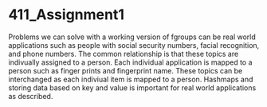 # 411_Assignment1

Problems we can solve with a working version of fgroups can be real world applications such as people with social security numbers, facial recognition, and phone numbers. The common relationship is that these topics are indivually assigned to a person. Each individual application is mapped to a person such as finger prints and fingerprint name. These topics can be interchanged as each indiviual item is mapped to a person. Hashmaps and storing data based on key and value is important for real world applications as described. 
